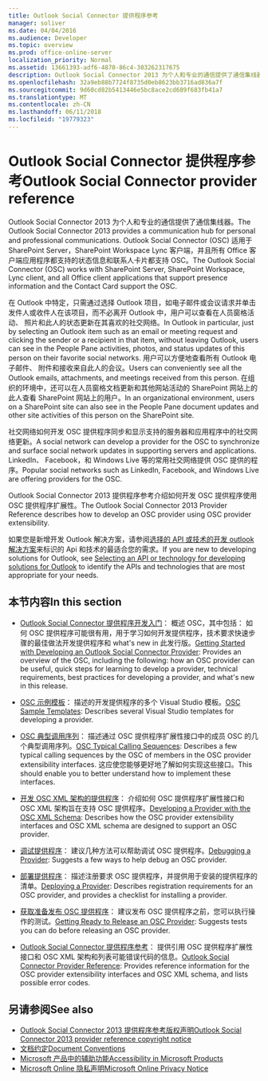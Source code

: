 ```yaml
---
title: Outlook Social Connector 提供程序参考
manager: soliver
ms.date: 04/04/2016
ms.audience: Developer
ms.topic: overview
ms.prod: office-online-server
localization_priority: Normal
ms.assetid: 13661393-adf6-4870-86c4-303262317675
description: Outlook Social Connector 2013 为个人和专业的通信提供了通信集线器。
ms.openlocfilehash: 32a9eb88b7724f8735d0eb8623bb3716ad836a7f
ms.sourcegitcommit: 9d60cd82b5413446e5bc8ace2cd689f683fb41a7
ms.translationtype: MT
ms.contentlocale: zh-CN
ms.lasthandoff: 06/11/2018
ms.locfileid: "19779323"
---
```

# <a name="outlook-social-connector-provider-reference"></a><span data-ttu-id="b5f09-103">Outlook Social Connector 提供程序参考</span><span class="sxs-lookup"><span data-stu-id="b5f09-103">Outlook Social Connector provider reference</span></span>

<span data-ttu-id="b5f09-104">Outlook Social Connector 2013 为个人和专业的通信提供了通信集线器。</span><span class="sxs-lookup"><span data-stu-id="b5f09-104">The Outlook Social Connector 2013 provides a communication hub for personal and professional communications.</span></span> <span data-ttu-id="b5f09-105">Outlook Social Connector (OSC) 适用于 SharePoint Server，SharePoint Workspace Lync 客户端，并且所有 Office 客户端应用程序都支持的状态信息和联系人卡片都支持 OSC。</span><span class="sxs-lookup"><span data-stu-id="b5f09-105">The Outlook Social Connector (OSC) works with SharePoint Server, SharePoint Workspace, Lync client, and all Office client applications that support presence information and the Contact Card support the OSC.</span></span> 

<span data-ttu-id="b5f09-106">在 Outlook 中特定，只需通过选择 Outlook 项目，如电子邮件或会议请求并单击发件人或收件人在该项目，而不必离开 Outlook 中，用户可以查看在人员窗格活动、 照片和此人的状态更新在其喜欢的社交网络。</span><span class="sxs-lookup"><span data-stu-id="b5f09-106">In Outlook in particular, just by selecting an Outlook item such as an email or meeting request and clicking the sender or a recipient in that item, without leaving Outlook, users can see in the People Pane activities, photos, and status updates of this person on their favorite social networks.</span></span> <span data-ttu-id="b5f09-107">用户可以方便地查看所有 Outlook 电子邮件、 附件和接收来自此人的会议。</span><span class="sxs-lookup"><span data-stu-id="b5f09-107">Users can conveniently see all the Outlook emails, attachments, and meetings received from this person.</span></span> <span data-ttu-id="b5f09-108">在组织的环境中，还可以在人员窗格文档更新和其他网站活动的 SharePoint 网站上的此人查看 SharePoint 网站上的用户。</span><span class="sxs-lookup"><span data-stu-id="b5f09-108">In an organizational environment, users on a SharePoint site can also see in the People Pane document updates and other site activities of this person on the SharePoint site.</span></span>
  
<span data-ttu-id="b5f09-109">社交网络如何开发 OSC 提供程序同步和显示支持的服务器和应用程序中的社交网络更新。</span><span class="sxs-lookup"><span data-stu-id="b5f09-109">A social network can develop a provider for the OSC to synchronize and surface social network updates in supporting servers and applications.</span></span> <span data-ttu-id="b5f09-110">LinkedIn、 Facebook，和 Windows Live 等的常用社交网络提供 OSC 提供的程序。</span><span class="sxs-lookup"><span data-stu-id="b5f09-110">Popular social networks such as LinkedIn, Facebook, and Windows Live are offering providers for the OSC.</span></span> 
  
<span data-ttu-id="b5f09-111">Outlook Social Connector 2013 提供程序参考介绍如何开发 OSC 提供程序使用 OSC 提供程序扩展性。</span><span class="sxs-lookup"><span data-stu-id="b5f09-111">The Outlook Social Connector 2013 Provider Reference describes how to develop an OSC provider using OSC provider extensibility.</span></span> 
  
<span data-ttu-id="b5f09-112">如果您是新增开发 Outlook 解决方案，请参阅[选择的 API 或技术的开发 outlook 解决方案](../selecting-an-api-or-technology-for-developing-solutions-for-outlook.md)来标识的 Api 和技术的最适合您的需求。</span><span class="sxs-lookup"><span data-stu-id="b5f09-112">If you are new to developing solutions for Outlook, see [Selecting an API or technology for developing solutions for Outlook](../selecting-an-api-or-technology-for-developing-solutions-for-outlook.md) to identify the APIs and technologies that are most appropriate for your needs.</span></span> 
  
## <a name="in-this-section"></a><span data-ttu-id="b5f09-113">本节内容</span><span class="sxs-lookup"><span data-stu-id="b5f09-113">In this section</span></span>

- <span data-ttu-id="b5f09-114">[Outlook Social Connector 提供程序开发入门](getting-started-with-developing-an-outlook-social-connector-provider.md)： 概述 OSC，其中包括： 如何 OSC 提供程序可能很有用，用于学习如何开发提供程序，技术要求快速步骤的最佳做法开发提供程序和 what's new in 此发行版。</span><span class="sxs-lookup"><span data-stu-id="b5f09-114">[Getting Started with Developing an Outlook Social Connector Provider](getting-started-with-developing-an-outlook-social-connector-provider.md): Provides an overview of the OSC, including the following: how an OSC provider can be useful, quick steps for learning to develop a provider, technical requirements, best practices for developing a provider, and what's new in this release.</span></span>
    
- <span data-ttu-id="b5f09-115">[OSC 示例模板](osc-sample-templates.md)： 描述的开发提供程序的多个 Visual Studio 模板。</span><span class="sxs-lookup"><span data-stu-id="b5f09-115">[OSC Sample Templates](osc-sample-templates.md): Describes several Visual Studio templates for developing a provider.</span></span>
    
- <span data-ttu-id="b5f09-116">[OSC 典型调用序列](osc-typical-calling-sequences.md)： 描述通过 OSC 提供程序扩展性接口中的成员 OSC 的几个典型调用序列。</span><span class="sxs-lookup"><span data-stu-id="b5f09-116">[OSC Typical Calling Sequences](osc-typical-calling-sequences.md): Describes a few typical calling sequences by the OSC of members in the OSC provider extensibility interfaces.</span></span> <span data-ttu-id="b5f09-117">这应使您能够更好地了解如何实现这些接口。</span><span class="sxs-lookup"><span data-stu-id="b5f09-117">This should enable you to better understand how to implement these interfaces.</span></span>
    
- <span data-ttu-id="b5f09-118">[开发 OSC XML 架构的提供程序](developing-a-provider-with-the-osc-xml-schema.md)： 介绍如何 OSC 提供程序扩展性接口和 OSC XML 架构旨在支持 OSC 提供程序。</span><span class="sxs-lookup"><span data-stu-id="b5f09-118">[Developing a Provider with the OSC XML Schema](developing-a-provider-with-the-osc-xml-schema.md): Describes how the OSC provider extensibility interfaces and OSC XML schema are designed to support an OSC provider.</span></span>
    
- <span data-ttu-id="b5f09-119">[调试提供程序](debugging-a-provider.md)： 建议几种方法可以帮助调试 OSC 提供程序。</span><span class="sxs-lookup"><span data-stu-id="b5f09-119">[Debugging a Provider](debugging-a-provider.md): Suggests a few ways to help debug an OSC provider.</span></span>
    
- <span data-ttu-id="b5f09-120">[部署提供程序](deploying-a-provider.md)： 描述注册要求 OSC 提供程序，并提供用于安装的提供程序的清单。</span><span class="sxs-lookup"><span data-stu-id="b5f09-120">[Deploying a Provider](deploying-a-provider.md): Describes registration requirements for an OSC provider, and provides a checklist for installing a provider.</span></span>
    
- <span data-ttu-id="b5f09-121">[获取准备发布 OSC 提供程序](getting-ready-to-release-an-osc-provider.md)： 建议发布 OSC 提供程序之前，您可以执行操作的测试。</span><span class="sxs-lookup"><span data-stu-id="b5f09-121">[Getting Ready to Release an OSC Provider](getting-ready-to-release-an-osc-provider.md): Suggests tests you can do before releasing an OSC provider.</span></span>
    
- <span data-ttu-id="b5f09-122">[Outlook Social Connector 提供程序参考](outlook-social-connector-provider-reference-0.md)： 提供引用 OSC 提供程序扩展性接口和 OSC XML 架构和列表可能错误代码的信息。</span><span class="sxs-lookup"><span data-stu-id="b5f09-122">[Outlook Social Connector Provider Reference](outlook-social-connector-provider-reference-0.md): Provides reference information for the OSC provider extensibility interfaces and OSC XML schema, and lists possible error codes.</span></span>
    
## <a name="see-also"></a><span data-ttu-id="b5f09-123">另请参阅</span><span class="sxs-lookup"><span data-stu-id="b5f09-123">See also</span></span>

- [<span data-ttu-id="b5f09-124">Outlook Social Connector 2013 提供程序参考版权声明</span><span class="sxs-lookup"><span data-stu-id="b5f09-124">Outlook Social Connector 2013 provider reference copyright notice</span></span>](outlook-social-connector-2013-provider-reference-copyright-notice.md) 
- [<span data-ttu-id="b5f09-125">文档约定</span><span class="sxs-lookup"><span data-stu-id="b5f09-125">Document Conventions</span></span>](http://msdn.microsoft.com/en-us/office/aa905365.aspx)   
- [<span data-ttu-id="b5f09-126">Microsoft 产品中的辅助功能</span><span class="sxs-lookup"><span data-stu-id="b5f09-126">Accessibility in Microsoft Products</span></span>](http://www.microsoft.com/enable/products/default.aspx)  
- [<span data-ttu-id="b5f09-127">Microsoft Online 隐私声明</span><span class="sxs-lookup"><span data-stu-id="b5f09-127">Microsoft Online Privacy Notice</span></span>](https://privacy.microsoft.com/en-us/privacystatement)
    

